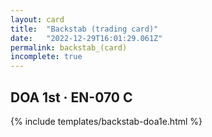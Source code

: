 ```yaml
---
layout: card
title:  "Backstab (trading card)"
date:   "2022-12-29T16:01:29.061Z"
permalink: backstab_(card)
incomplete: true
---
```


## DOA 1st &middot; EN-070 C

{% include templates/backstab-doa1e.html %}
